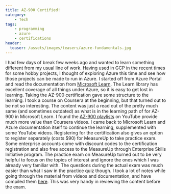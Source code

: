 ```yaml
---
title: AZ-900 Certified!
category:
    - Tech
tags:
    - programming
    - azure
    - certifications
header:
  teaser: /assets/images/teasers/azure-fundamentals.jpg
---
```


I had few days of break few weeks ago and wanted to learn something different from my usual line of work. Having used in GCP in the recent times for some hobby projects, I thought of exploring Azure this time and see how those projects can be made to run in Azure. I started off from Azure Portal and read the documentation from [Microsoft Learn](https://learn.microsoft.com/en-us/certifications/exams/az-900). The Learn library has excellent coverage of all things under Azure, so it is easy to get lost in learning. Taking the AZ-900 certification gave some structure to the learning. I took a course on Coursera at the beginning, but that turned out to be not so interesting. The content was just a read out of the pretty much same (and sometimes outdated) as what is in the learning path of for AZ-900 in Microsoft Learn.  I found the [AZ-900 playlists](https://youtube.com/playlist?list=PLGjZwEtPN7j-Q59JYso3L4_yoCjj2syrM) on YouTube provide much more value than Coursera videos. I came back to Microsoft Learn and Azure documentation itself to continue the learning, supplemented with some YouTube videos. Registering for the certification also gives an option to register separately (costs $90) for MeasureUp to take practice exam. Some enterprise accounts come with discount codes to the certification registration and also free access to the MeasureUp through Enterprise Skills Initiative program. The practice exam on MeasureUp turned out to be very helpful to focus on the topics of interest and ignore the ones which I was already very familiar with. The questions during the actual exam was much easier than what I saw in the practice quiz though. I took a lot of notes while going through the material from videos and documentation, and have compiled them [here](https://github.com/deepns/codegarage/blob/master/azure/az-900-notes.md). This was very handy in reviewing the content before the exam.
